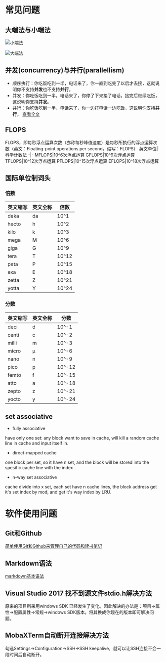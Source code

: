 # 常见问题
## 大端法与小端法
![小端法](https://upload.wikimedia.org/wikipedia/commons/thumb/e/ed/Little-Endian.svg/280px-Little-Endian.svg.png)

![大端法](https://upload.wikimedia.org/wikipedia/commons/thumb/5/54/Big-Endian.svg/280px-Big-Endian.svg.png)

## 并发(concurrency)与并行(parallellism)
- 顺序执行：你吃饭吃到一半，电话来了，你一直到吃完了以后才去接，这就说明你不支持**并发**也不支持**并行**。
- 并发：你吃饭吃到一半，电话来了，你停了下来接了电话，接完后继续吃饭，这说明你支持**并发**。
- 并行：你吃饭吃到一半，电话来了，你一边打电话一边吃饭，这说明你支持**并行**。
    [查看全文](https://blog.csdn.net/qq_27825451/article/details/78850336?utm_source=copy)

## FLOPS
FLOPS，即每秒浮点运算次数（亦称每秒峰值速度）是每秒所执行的浮点运算次数（英文：Floating-point operations per second，缩写：FLOPS）
英文单位|科学计数法
-|-
MFLOPS|10^6次浮点运算
GFLOPS|10^9次浮点运算
TFLOPS|10^12次浮点运算
PFLOPS|10^15次浮点运算
EFLOPS|10^18次浮点运算

## 国际单位制词头
### 倍数
英文缩写|英文全称|倍数
-|-|-
deka|da|10^1
hecto|h|10^2
kilo|k|10^3
mega|M|10^6
giga|G|10^9
tera|T|10^12
peta|P|10^15
exa|E|10^18
zetta|Z|10^21
yotta|Y|10^24

### 分数
英文缩写|英文全称|分数
-|-|-
deci|d|10^-1
centi|c|10^-2
milli|m|10^-3
micro|μ|10^-6
nano|n|10^-9
pico|p|10^-12
femto|f|10^-15
atto|a|10^-18
zepto|z|10^-21
yocto|y|10^-24

## set associative
- fully associative

have only one set: any block want to save in cache, will kill a random cache line in cache and input itself in.
- direct-mapped cache

one block per set, so it have n set, and the block will be stored into the spesific cache line with the index

- n-way set associative

cache divide into x set, each set have n cache lines, the block address get it's set index by mod, and get it's way index by LRU.

# 软件使用问题
## Git和Github
[简单使用Git和Github来管理自己的代码和读书笔记](https://my.oschina.net/bxxfighting/blog/378196)

## Markdown语法
[markdown基本语法](https://www.jianshu.com/p/191d1e21f7ed)
## Visual Studio 2017 找不到源文件stdio.h解决方法
原来的项目所采用windows SDK 已经发生了变化。因此解决的办法是：项目->属性->配置属性->常规->windows SDK版本。将其换成你现在的版本即可解决问题。
## MobaXTerm自动断开连接解决方法
勾选Settings->Configuration->SSH->SSH keepalive，就可以让SSH连接不会一段时间后自动断开。
